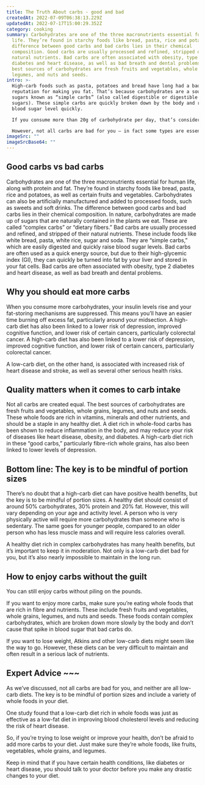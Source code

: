 ```yaml
---
title: The Truth About carbs - good and bad
createdAt: 2022-07-09T06:38:13.229Z
updatedAt: 2022-07-17T15:00:29.352Z
category: cooking
summary: Carbohydrates are one of the three macronutrients essential for human
  life. They’re found in starchy foods like bread, pasta, rice and potatoes. The
  difference between good carbs and bad carbs lies in their chemical
  composition. Good carbs are usually processed and refined, stripped of their
  natural nutrients. Bad carbs are often associated with obesity, type 2
  diabetes and heart disease, as well as bad breath and dental problems. The
  best sources of carbohydrates are fresh fruits and vegetables, whole grains,
  legumes, and nuts and seeds.
intro: >-
  High-carb foods such as pasta, potatoes and bread have long had a bad
  reputation for making you fat. That’s because carbohydrates are a source of
  sugars known as “simple carbs” (also called digestible or digestible natural
  sugars). These simple carbs are quickly broken down by the body and raise your
  blood sugar level quickly. 

  If you consume more than 20g of carbohydrate per day, that’s considered high intake. High intake of carbohydrates can lead to an excess production of glycogen in the liver, which is converted to fat and stored in adipose tissue, particularly around the belly. Once these fats reach dangerous levels they trigger the production of stress hormones like cortisol which has been linked to insulin resistance, high cholesterol, obesity and fatty liver disease. 

  However, not all carbs are bad for you – in fact some types are essential for good health. Here’s how to tell the difference...
imageSrc: ""
imageSrcBase64: ""
---
```


## Good carbs vs bad carbs

Carbohydrates are one of the three macronutrients essential for human life, along with protein and fat. They’re found in starchy foods like bread, pasta, rice and potatoes, as well as certain fruits and vegetables. Carbohydrates can also be artificially manufactured and added to processed foods, such as sweets and soft drinks.
The difference between good carbs and bad carbs lies in their chemical composition. In nature, carbohydrates are made up of sugars that are naturally contained in the plants we eat. These are called “complex carbs” or “dietary fibers.”
Bad carbs are usually processed and refined, and stripped of their natural nutrients. These include foods like white bread, pasta, white rice, sugar and soda. They are “simple carbs,” which are easily digested and quickly raise blood sugar levels.
Bad carbs are often used as a quick energy source, but due to their high-glycemic index (GI), they can quickly be turned into fat by your liver and stored in your fat cells.
Bad carbs are often associated with obesity, type 2 diabetes and heart disease, as well as bad breath and dental problems. 
## Why you should eat more carbs

When you consume more carbohydrates, your insulin levels rise and your fat-storing mechanisms are suppressed. This means you’ll have an easier time burning off excess fat, particularly around your midsection.
A high-carb diet has also been linked to a lower risk of depression, improved cognitive function, and lower risk of certain cancers, particularly colorectal cancer.
A high-carb diet has also been linked to a lower risk of depression, improved cognitive function, and lower risk of certain cancers, particularly colorectal cancer.

A low-carb diet, on the other hand, is associated with increased risk of heart disease and stroke, as well as several other serious health risks. 

## Quality matters when it comes to carb intake

Not all carbs are created equal. The best sources of carbohydrates are fresh fruits and vegetables, whole grains, legumes, and nuts and seeds. These whole foods are rich in vitamins, minerals and other nutrients, and should be a staple in any healthy diet.
A diet rich in whole-food carbs has been shown to reduce inflammation in the body, and may reduce your risk of diseases like heart disease, obesity, and diabetes.
A high-carb diet rich in these “good carbs,” particularly fibre-rich whole grains, has also been linked to lower levels of depression.

## Bottom line: The key is to be mindful of portion sizes

There’s no doubt that a high-carb diet can have positive health benefits, but the key is to be mindful of portion sizes.
A healthy diet should consist of around 50% carbohydrates, 30% protein and 20% fat. However, this will vary depending on your age and activity level.
A person who is very physically active will require more carbohydrates than someone who is sedentary. The same goes for younger people, compared to an older person who has less muscle mass and will require less calories overall.

A healthy diet rich in complex carbohydrates has many health benefits, but it’s important to keep it in moderation. Not only is a low-carb diet bad for you, but it’s also nearly impossible to maintain in the long run.

## How to enjoy carbs without the guilt

You can still enjoy carbs without piling on the pounds.

If you want to enjoy more carbs, make sure you’re eating whole foods that are rich in fibre and nutrients. These include fresh fruits and vegetables, whole grains, legumes, and nuts and seeds. These foods contain complex carbohydrates, which are broken down more slowly by the body and don’t cause that spike in blood sugar that bad carbs do.

If you want to lose weight, Atkins and other low-carb diets might seem like the way to go. However, these diets can be very difficult to maintain and often result in a serious lack of nutrients.

## Expert Advice ~~~

As we’ve discussed, not all carbs are bad for you, and neither are all low-carb diets. The key is to be mindful of portion sizes and include a variety of whole foods in your diet.

One study found that a low-carb diet rich in whole foods was just as effective as a low-fat diet in improving blood cholesterol levels and reducing the risk of heart disease.

So, if you’re trying to lose weight or improve your health, don’t be afraid to add more carbs to your diet. Just make sure they’re whole foods, like fruits, vegetables, whole grains, and legumes.

Keep in mind that if you have certain health conditions, like diabetes or heart disease, you should talk to your doctor before you make any drastic changes to your diet.
